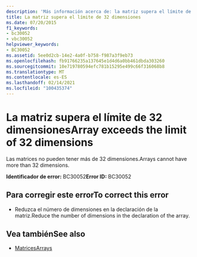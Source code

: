```yaml
---
description: 'Más información acerca de: la matriz supera el límite de 32 dimensiones'
title: La matriz supera el límite de 32 dimensiones
ms.date: 07/20/2015
f1_keywords:
- bc30052
- vbc30052
helpviewer_keywords:
- BC30052
ms.assetid: 5ee0d2cb-14e2-4a0f-b758-f987a3f9eb73
ms.openlocfilehash: fb91766235a137645e1d4d6a0bb461dbda303260
ms.sourcegitcommit: 10e719780594efc781b15295e499c66f316068b8
ms.translationtype: MT
ms.contentlocale: es-ES
ms.lasthandoff: 02/14/2021
ms.locfileid: "100435374"
---
```

# <a name="array-exceeds-the-limit-of-32-dimensions"></a><span data-ttu-id="ecf96-103">La matriz supera el límite de 32 dimensiones</span><span class="sxs-lookup"><span data-stu-id="ecf96-103">Array exceeds the limit of 32 dimensions</span></span>

<span data-ttu-id="ecf96-104">Las matrices no pueden tener más de 32 dimensiones.</span><span class="sxs-lookup"><span data-stu-id="ecf96-104">Arrays cannot have more than 32 dimensions.</span></span>  
  
 <span data-ttu-id="ecf96-105">**Identificador de error:** BC30052</span><span class="sxs-lookup"><span data-stu-id="ecf96-105">**Error ID:** BC30052</span></span>  
  
## <a name="to-correct-this-error"></a><span data-ttu-id="ecf96-106">Para corregir este error</span><span class="sxs-lookup"><span data-stu-id="ecf96-106">To correct this error</span></span>  
  
- <span data-ttu-id="ecf96-107">Reduzca el número de dimensiones en la declaración de la matriz.</span><span class="sxs-lookup"><span data-stu-id="ecf96-107">Reduce the number of dimensions in the declaration of the array.</span></span>  
  
## <a name="see-also"></a><span data-ttu-id="ecf96-108">Vea también</span><span class="sxs-lookup"><span data-stu-id="ecf96-108">See also</span></span>

- [<span data-ttu-id="ecf96-109">Matrices</span><span class="sxs-lookup"><span data-stu-id="ecf96-109">Arrays</span></span>](../programming-guide/language-features/arrays/index.md)
